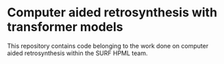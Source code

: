 # Computer aided retrosynthesis with transformer models
This repository contains code belonging to the work done on computer aided retrosynthesis within the SURF HPML team. 
